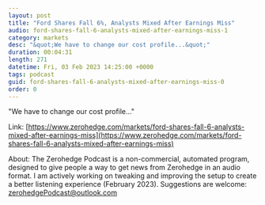 ```yaml
---
layout: post
title: "Ford Shares Fall 6%, Analysts Mixed After Earnings Miss"
audio: ford-shares-fall-6-analysts-mixed-after-earnings-miss-1
category: markets
desc: "&quot;We have to change our cost profile...&quot;"
duration: 00:04:31
length: 271
datetime: Fri, 03 Feb 2023 14:25:00 +0000
tags: podcast
guid: ford-shares-fall-6-analysts-mixed-after-earnings-miss-0
order: 0
---
```

&quot;We have to change our cost profile...&quot;

Link: [https://www.zerohedge.com/markets/ford-shares-fall-6-analysts-mixed-after-earnings-miss](https://www.zerohedge.com/markets/ford-shares-fall-6-analysts-mixed-after-earnings-miss)

About: The Zerohedge Podcast is a non-commercial, automated program, designed to give people a way to get news from Zerohedge in an audio format.  I am actively working on tweaking and improving the setup to create a better listening experience (February 2023).  Suggestions are welcome: [zerohedgePodcast@outlook.com](mailto:zerohedgePodcast@outlook.com)
